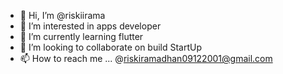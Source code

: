 - 👋 Hi, I’m @riskiirama
- 👀 I’m interested in apps developer
- 🌱 I’m currently learning flutter
- 💞️ I’m looking to collaborate on build StartUp
- 📫 How to reach me ... @riskiramadhan09122001@gmail.com


<!---
riskiirama/riskiirama is a ✨ special ✨ repository because its `README.md` (this file) appears on your GitHub profile.
You can click the Preview link to take a look at your changes.
--->
